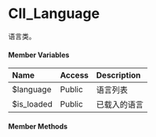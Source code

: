 # CII\_Language

语言类。

#### Member Variables

| Name | Access | Description |
| :--- | :--- | :--- |
| $language | Public | 语言列表 |
| $is\_loaded | Public | 已载入的语言 |

#### Member Methods



